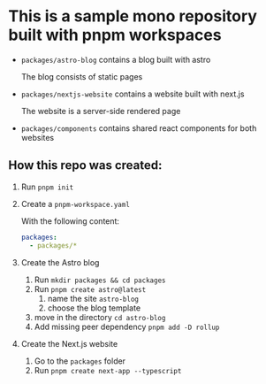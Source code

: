 # This is a sample mono repository built with pnpm workspaces

- `packages/astro-blog` contains a blog built with astro

  The blog consists of static pages

- `packages/nextjs-website` contains a website built with next.js

  The website is a server-side rendered page

- `packages/components` contains shared react components for both websites

## How this repo was created:

1. Run `pnpm init`
2. Create a `pnpm-workspace.yaml`

   With the following content:

   ```yaml
   packages:
     - packages/*
   ```

3. Create the Astro blog
   1. Run `mkdir packages && cd packages`
   2. Run `pnpm create astro@latest`
      1. name the site `astro-blog`
      2. choose the blog template
   3. move in the directory `cd astro-blog`
   4. Add missing peer dependency `pnpm add -D rollup`
4. Create the Next.js website
   1. Go to the `packages` folder
   2. Run `pnpm create next-app --typescript`
